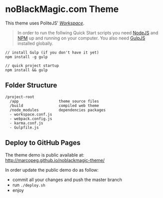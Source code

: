 noBlackMagic.com Theme
======================

This theme uses PoliteJS' [_Workspace_][wks].

> In order to run the follwing Quick Start scripts you need 
> [NodeJS][node] and [NPM][npm] up and running on your computer.
> You also need [GulpJS][gulp] installed globally.

    // install Gulp (if you don't have it yet)
    npm install -g gulp
    
    // quick project startup
    npm install && gulp
    
## Folder Structure

    /project-root
      /app                  theme source files
      /build                compiled web theme 
      /node_modules         dependencies packages
      - workspace.conf.js
      - webpack.config.js
      - karma.conf.js
      - Gulpfile.js

## Deploy to GitHub Pages

The theme demo is public available at:  
http://marcopeg.github.io/noblackmagic-theme/

In order update the public demo do as follow:

- commit all your changes and push the master branch
- run `./deploy.sh` 
- enjoy

[wks]: https://github.com/PoliteJS/workspace "Single Page Application Workspace"
[npm]: npmjs.org
[node]: nodejs.org
[gulp]: gulpjs.com
[wpak]: http://webpack.github.io/
[less]: lesscss.org